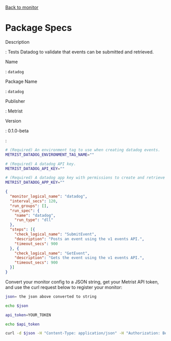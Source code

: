 [Back to monitor](datadog.md)

# Package Specs

Description

: Tests Datadog to validate that events can be submitted and retrieved.

Name

: `datadog`

Package Name

: `datadog`

Publisher

: Metrist

Version

: 0.1.0-beta

: &nbsp;


<!--@include: /parts/_3.md-->


```sh
# (Required) An environment tag to use when creating datadog events.
METRIST_DATADOG_ENVIRONMENT_TAG_NAME=""

# (Required) A datadog API key.
METRIST_DATADOG_API_KEY=""

# (Required) A datadog app key with permissions to create and retrieve events.
METRIST_DATADOG_APP_KEY=""
```

<!--@include: /parts/tips_env-vars.md -->


<!--@include: /parts/_4.md-->


```json
{
  "monitor_logical_name": "datadog",
  "interval_secs": 120,
  "run_groups": [],
  "run_spec": {
    "name": "datadog",
    "run_type": "dll"
  },
  "steps": [{
    "check_logical_name": "SubmitEvent",
    "description": "Posts an event using the v1 events API.",
    "timeout_secs": 900
  }, {
    "check_logical_name": "GetEvent",
    "description": "Gets the event using the v1 events API.",
    "timeout_secs": 900
  }]
}
```




Convert your monitor config to a JSON string, get your Metrist API token, and use the curl request below to register your monitor:

```sh
json= the json above converted to string

echo $json

api_token=YOUR_TOKEN

echo $api_token

curl -d $json -H "Content-Type: application/json" -H "Authorization: Bearer $api_token" 'https://app.metrist.io/api/v0/monitor-config'

```

<!--@include: /parts/tips_api.md-->


<!--@include: /parts/_5.md-->


<!--@include: /parts/result.md-->